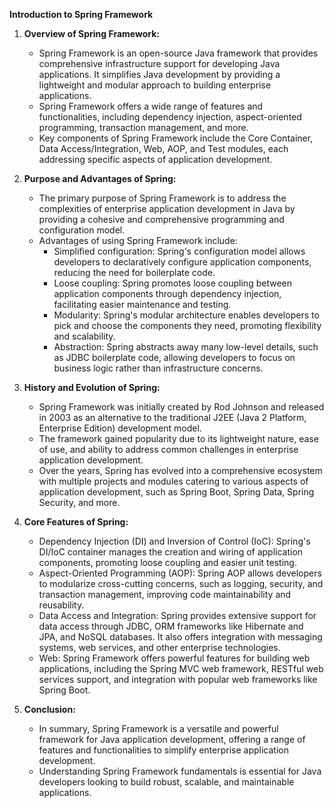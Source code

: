 **Introduction to Spring Framework**

1. **Overview of Spring Framework:**
   - Spring Framework is an open-source Java framework that provides comprehensive infrastructure support for developing Java applications. It simplifies Java development by providing a lightweight and modular approach to building enterprise applications.
   - Spring Framework offers a wide range of features and functionalities, including dependency injection, aspect-oriented programming, transaction management, and more.
   - Key components of Spring Framework include the Core Container, Data Access/Integration, Web, AOP, and Test modules, each addressing specific aspects of application development.

2. **Purpose and Advantages of Spring:**
   - The primary purpose of Spring Framework is to address the complexities of enterprise application development in Java by providing a cohesive and comprehensive programming and configuration model.
   - Advantages of using Spring Framework include:
     - Simplified configuration: Spring's configuration model allows developers to declaratively configure application components, reducing the need for boilerplate code.
     - Loose coupling: Spring promotes loose coupling between application components through dependency injection, facilitating easier maintenance and testing.
     - Modularity: Spring's modular architecture enables developers to pick and choose the components they need, promoting flexibility and scalability.
     - Abstraction: Spring abstracts away many low-level details, such as JDBC boilerplate code, allowing developers to focus on business logic rather than infrastructure concerns.

3. **History and Evolution of Spring:**
   - Spring Framework was initially created by Rod Johnson and released in 2003 as an alternative to the traditional J2EE (Java 2 Platform, Enterprise Edition) development model.
   - The framework gained popularity due to its lightweight nature, ease of use, and ability to address common challenges in enterprise application development.
   - Over the years, Spring has evolved into a comprehensive ecosystem with multiple projects and modules catering to various aspects of application development, such as Spring Boot, Spring Data, Spring Security, and more.

4. **Core Features of Spring:**
   - Dependency Injection (DI) and Inversion of Control (IoC): Spring's DI/IoC container manages the creation and wiring of application components, promoting loose coupling and easier unit testing.
   - Aspect-Oriented Programming (AOP): Spring AOP allows developers to modularize cross-cutting concerns, such as logging, security, and transaction management, improving code maintainability and reusability.
   - Data Access and Integration: Spring provides extensive support for data access through JDBC, ORM frameworks like Hibernate and JPA, and NoSQL databases. It also offers integration with messaging systems, web services, and other enterprise technologies.
   - Web: Spring Framework offers powerful features for building web applications, including the Spring MVC web framework, RESTful web services support, and integration with popular web frameworks like Spring Boot.

5. **Conclusion:**
   - In summary, Spring Framework is a versatile and powerful framework for Java application development, offering a range of features and functionalities to simplify enterprise application development.
   - Understanding Spring Framework fundamentals is essential for Java developers looking to build robust, scalable, and maintainable applications.